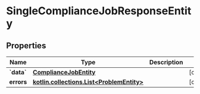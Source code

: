 
# SingleComplianceJobResponseEntity

## Properties
Name | Type | Description | Notes
------------ | ------------- | ------------- | -------------
**&#x60;data&#x60;** | [**ComplianceJobEntity**](ComplianceJobEntity.md) |  |  [optional]
**errors** | [**kotlin.collections.List&lt;ProblemEntity&gt;**](ProblemEntity.md) |  |  [optional]



